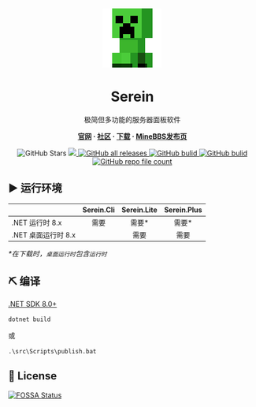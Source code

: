 <br>

<p align="center">
  <img src="src/Sources/logo.png" width="120" style="image-rendering: pixelated;">
<h1 align="center">Serein</h1>
<p align="center">
  极简但多功能的服务器面板软件
</p>
<p align="center" style="font-weight: bold;">
  <a href="https://sereindev.github.io/">官网</a> · <a href="https://sereincommunity.github.io/">社区</a> · <a
    href="https://github.com/SereinDev/Serein/releases/latest">下载</a> · <a
    href="https://www.minebbs.com/resources/serein.4169/">MineBBS发布页</a>
</p>
<p align="center">
  <img alt="GitHub Stars" src="https://img.shields.io/github/stars/SereinDev/Serein?color=blue">
  <a href="https://github.com/SereinDev/Serein/releases/latest">
    <img src="https://img.shields.io/github/v/release/SereinDev/Serein?color=blue">
  </a>
  <a href="https://github.com/SereinDev/Serein/releases">
    <img alt="GitHub all releases" src="https://img.shields.io/github/downloads/SereinDev/Serein/total?color=blue">
  </a>
  <a href="https://github.com/SereinDev/Serein/actions/workflows/build.yml">
    <img alt="GitHub bulid"
      src="https://img.shields.io/github/actions/workflow/status/SereinDev/Serein/build.yml?branch=main&color=blue">
  </a>
  <a href="https://github.com/SereinDev/Serein">
    <img alt="GitHub bulid" src="https://img.shields.io/github/commit-activity/m/SereinDev/Serein?color=blue">
  </a>
  <a href="https://github.com/SereinDev/Serein">
    <img alt="GitHub repo file count" src="https://img.shields.io/github/languages/code-size/SereinDev/Serein">
  </a>
</p>
</p>

## ▶ 运行环境

|                     | Serein.Cli | Serein.Lite | Serein.Plus |
| ------------------- | :--------: | :---------: | :---------: |
| .NET 运行时 8.x     |    需要    |    需要*    |    需要*    |
| .NET 桌面运行时 8.x |            |    需要     |    需要     |

_*在下载时，`桌面运行时`包含`运行时`_

## ⛏ 编译

[.NET SDK 8.0+](https://dotnet.microsoft.com/zh-cn/download/dotnet)

```sh
dotnet build
```

或

```ps
.\src\Scripts\publish.bat
```

## 📄 License

[![FOSSA Status](https://app.fossa.com/api/projects/git%2Bgithub.com%2FSereinDev%2FSerein.svg?type=large)](https://app.fossa.com/projects/git%2Bgithub.com%2FSereinDev%2FSerein?ref=badge_large)
